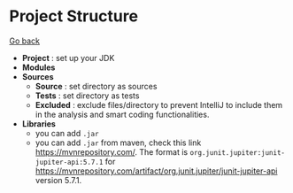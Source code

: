 # Project Structure

[Go back](../index#intellij-idea)

* **Project** : set up your JDK
* **Modules**
* **Sources** 
  * **Source** : set directory as sources
  * **Tests** : set directory as tests
  * **Excluded** : exclude files/directory 
    to prevent IntelliJ to include them in the
    analysis and smart coding functionalities.
* **Libraries**
    * you can add ``.jar``
    * you can add ``.jar`` from maven,
    check this link <https://mvnrepository.com/>.
    The format is ``org.junit.jupiter:junit-jupiter-api:5.7.1``
    for <https://mvnrepository.com/artifact/org.junit.jupiter/junit-jupiter-api>
    version 5.7.1.